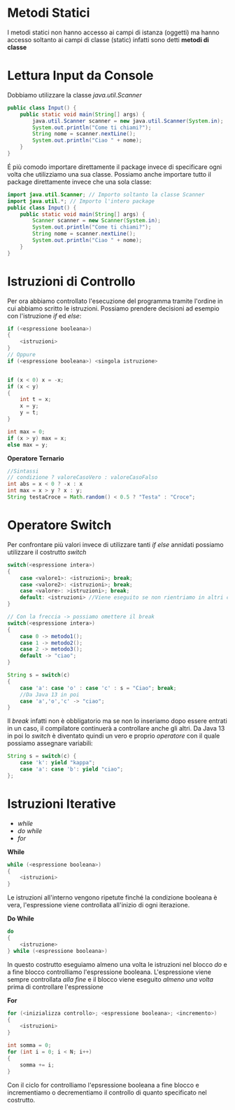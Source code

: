 # Metodi Statici
I metodi statici non hanno accesso ai campi di istanza (oggetti) ma hanno accesso soltanto ai campi di classe (static) infatti sono detti **metodi di classe**

# Lettura Input da Console
Dobbiamo utilizzare la classe _java.util.Scanner_

```java
public class Input() {
	public static void main(String[] args) {
		java.util.Scanner scanner = new java.util.Scanner(System.in);
		System.out.println("Come ti chiami?");
		String nome = scanner.nextLine();
		System.out.println("Ciao " + nome);
	}
}
```

É più comodo importare direttamente il package invece di specificare ogni volta che utilizziamo una sua classe.
Possiamo anche importare tutto il package direttamente invece che una sola classe:

```java
import java.util.Scanner; // Importo soltanto la classe Scanner
import java.util.*; // Importo l'intero package
public class Input() {
	public static void main(String[] args) {
		Scanner scanner = new Scanner(System.in);
		System.out.println("Come ti chiami?");
		String nome = scanner.nextLine();
		System.out.println("Ciao " + nome);
	}
}
```

# Istruzioni di Controllo
Per ora abbiamo controllato l'esecuzione del programma tramite l'ordine in cui abbiamo scritto le istruzioni.
Possiamo prendere decisioni ad esempio con l'istruzione _if_ ed _else_:

```java
if (<espressione booleana>)
{
	<istruzioni>
}
// Oppure
if (<espressione booleana>) <singola istruzione>


if (x < 0) x = -x;
if (x < y)
{
	int t = x;
	x = y;
	y = t;
}

int max = 0;
if (x > y) max = x;
else max = y;
```

**Operatore Ternario**

```java
//Sintassi
// condizione ? valoreCasoVero : valoreCasoFalso
int abs = x < 0 ? -x : x
int max = x > y ? x : y;
String testaCroce = Math.random() < 0.5 ? "Testa" : "Croce";
```

# Operatore Switch
Per confrontare più valori invece di utilizzare tanti _if else_ annidati possiamo utilizzare il costrutto _switch_

```java
switch(<espressione intera>)
{
	case <valore1>: <istruzioni>; break;
	case <valore2>: <istruzioni>; break;
	case <valore>: >istruzioni>; break;
	default: <istruzioni> //Viene eseguito se non rientriamo in altri casi
}

// Con la freccia -> possiamo omettere il break
switch(<espressione intera>)
{
	case 0 -> metodo1();
	case 1 -> metodo2();
	case 2 -> metodo3();
	default -> "ciao";
}

String s = switch(c)
{
	case 'a': case 'o' : case 'c' : s = "Ciao"; break;
	//Da Java 13 in poi
	case 'a','o','c' -> "ciao";
}

```

Il _break_ infatti non è obbligatorio ma se non lo inseriamo dopo essere entrati in un caso, il compilatore continuerà a controllare anche gli altri.
Da Java 13 in poi lo _switch_ è diventato quindi un vero e proprio _operatore_ con il quale possiamo assegnare variabili:

```java
String s = switch(c) {
	case 'k': yield "kappa";
	case 'a': case 'b': yield "ciao";
};
```

# Istruzioni Iterative
- _while_
- _do while_
- _for_

**While**

```java
while (<espressione booleana>)
{
	<istruzioni>
}
```

Le istruzioni all'interno vengono ripetute finché la condizione booleana è vera, l'espressione viene controllata all'inizio di ogni iterazione.

**Do While**

```java
do
{
	<istruzione>
} while (<espressione booleana>)
```

In questo costrutto eseguiamo almeno una volta le istruzioni nel blocco _do_ e a fine blocco controlliamo l'espressione booleana.
L'espressione viene sempre controllata _alla fine_ e il blocco viene eseguito _almeno una volta_ prima di controllare l'espressione

**For**

```java
for (<inizializza controllo>; <espressione booleana>; <incremento>)
{
	<istruzioni>
}

int somma = 0;
for (int i = 0; i < N; i++)
{
	somma += i;
}
```

Con il ciclo for controlliamo l'epsressione booleana a fine blocco e incrementiamo o decrementiamo il controllo di quanto specificato nel costrutto.
